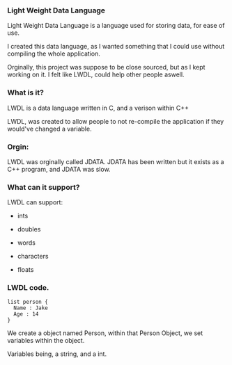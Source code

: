 ### Light Weight Data Language
Light Weight Data Language is a language used for storing data, for ease of use.

I created this data language, as I wanted something that I could use without compiling the whole application.

Orginally, this project was suppose to be close sourced, but as I kept working on it. I felt like LWDL, could help other people aswell.





### What is it? 
LWDL is a data language written in C, and a verison within C++

LWDL, was created to allow people to not re-compile the application if they would've changed a variable.

### Orgin:
LWDL was orginally called JDATA. JDATA has been written but it exists as a C++ program, and JDATA was slow. 

### What can it support? 
  LWDL can support:
  
  - ints
  
  - doubles
  
  - words
  
  - characters
  
  - floats
  
 
### LWDL code.
```
list person {
  Name : Jake
  Age : 14
}
```
We create a object named Person, within that Person Object, we set variables within the object.

Variables being, a string, and a int.

